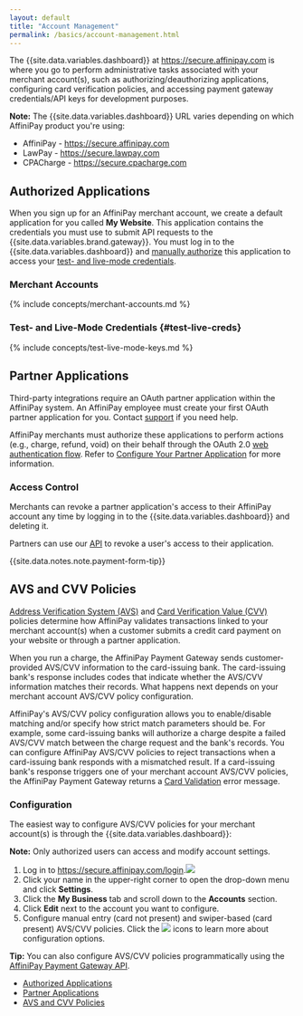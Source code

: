 ```yaml
---
layout: default
title: "Account Management"
permalink: /basics/account-management.html
---
```


The {{site.data.variables.dashboard}} at <a href="https://secure.affinipay.com" target="&#95;blank">https://secure.affinipay.com</a> is where you go to perform administrative tasks associated with your merchant account(s), such as authorizing/deauthorizing applications, configuring card verification policies, and accessing payment gateway credentials/API keys for development purposes.

<div class="panel-note"><b>Note:</b> The {{site.data.variables.dashboard}} URL varies depending on which AffiniPay product you're using:
  <ul>
    <li>AffiniPay - <a href="https://secure.affinipay.com" target="&#95;blank">https://secure.affinipay.com</a></li>
    <li>LawPay - <a href="https://secure.lawpay.com" target="&#95;blank">https://secure.lawpay.com</a></li>
    <li>CPACharge - <a href="https://secure.cpacharge.com" target="&#95;blank">https://secure.cpacharge.com</a></li>
  </ul>
</div>

## Authorized Applications
When you sign up for an AffiniPay merchant account, we create a default application for you called **My Website**. This application contains the credentials you must use to submit API requests to the {{site.data.variables.brand.gateway}}. You must log in to the {{site.data.variables.dashboard}} and [manually authorize](../guides/payment-form-getting-started.html#obtain-credentials) this application to access your [test- and live-mode credentials](#test-live-creds).

### Merchant Accounts
{% include concepts/merchant-accounts.md %}

### Test- and Live-Mode Credentials {#test-live-creds}
{% include concepts/test-live-mode-keys.md %}

## Partner Applications
Third-party integrations require an OAuth partner application within the AffiniPay system. An AffiniPay employee must create your first OAuth partner application for you. Contact <a href="mailto:devsupport@affinipay.com" >support</a> if you need help.

AffiniPay merchants must authorize these applications to perform actions (e.g., charge, refund, void) on their behalf through the OAuth 2.0 [web authentication flow](../basics/authentication.html#web-server). Refer to [Configure Your Partner Application](../guides/app-dev-getting-started.html#configure-your-partner-application) for more information.

### Access Control
Merchants can revoke a partner application's access to their AffiniPay account any time by logging in to the {{site.data.variables.dashboard}} and deleting it.

Partners can use our <a href="../guides/deauthorization.html">API</a> to revoke a user's access to their application.

{{site.data.notes.note.payment-form-tip}}

## AVS and CVV Policies
<a href="https://en.wikipedia.org/wiki/Address_Verification_System" target="&#95;blank">Address Verification System (AVS)</a> and <a href="https://en.wikipedia.org/wiki/Card_security_code" target="&#95;blank">Card Verification Value (CVV)</a> policies determine how AffiniPay validates transactions linked to your merchant account(s) when a customer submits a credit card payment on your website or through a partner application.

When you run a charge, the AffiniPay Payment Gateway sends customer-provided AVS/CVV information to the card-issuing bank. The card-issuing bank's response includes codes that indicate whether the AVS/CVV information matches their records. What happens next depends on your merchant account AVS/CVV policy configuration.

AffiniPay's AVS/CVV policy configuration allows you to enable/disable matching and/or specify how strict match parameters should be. For example, some card-issuing banks will authorize a charge despite a failed AVS/CVV match between the charge request and the bank's records. You can configure AffiniPay AVS/CVV policies to reject transactions when a card-issuing bank responds with a mismatched result. If a card-issuing bank's response triggers one of your merchant account AVS/CVV policies, the AffiniPay Payment Gateway returns a <a href="../reference/api.html#CardValidationMessages" target="&#95;blank">Card Validation</a> error message.  

### Configuration
The easiest way to configure AVS/CVV policies for your merchant account(s) is through the {{site.data.variables.dashboard}}:

<span class="panel-note"><b>Note:</b> Only authorized users can access and modify account settings.</span>

1. Log in to <a href="https://secure.affinipay.com/login" target="&#95;blank">https://secure.affinipay.com/login</a>.<image style="cursor:pointer" class="icon-info tooltipped" src="../images/icn_information.svg" data-position="top" data-delay="50" data-tooltip="LawPay users should go to https://secure.lawpay.com/login">
2. Click your name in the upper-right corner to open the drop-down menu and click **Settings**.
3. Click the <b>My Business</b> tab and scroll down to the <b>Accounts</b> section.
4. Click <b>Edit</b> next to the account you want to configure.
5. Configure manual entry (card not present) and swiper-based (card present) AVS/CVV policies. Click the <img src="../images/help-icon.png"> icons to learn more about configuration options.

<span class="panel-tip"><b>Tip:</b> You can also configure AVS/CVV policies programmatically using the <a href="../reference/api.html#UpdateMerchant" target="&#95;blank">AffiniPay Payment Gateway API</a>.</span>

<!-- Scrollspy -->
<scrollspy-toc>
<div class="col hide-on-small-only m3 12">
  <div class="toc-wrapper pinned col s6 offset-s6" style="top: 150px;">
  <ul class="section table-of-contents" style="margin-right: 10px;">
    <li><a href="#authorized-applications">Authorized Applications</a></li>
    <li><a href="#partner-applications">Partner Applications</a></li>
    <li><a href="#avs-and-cvv-policies">AVS and CVV Policies</a></li>
  </ul>
  </div>
</div>
</scrollspy-toc>
